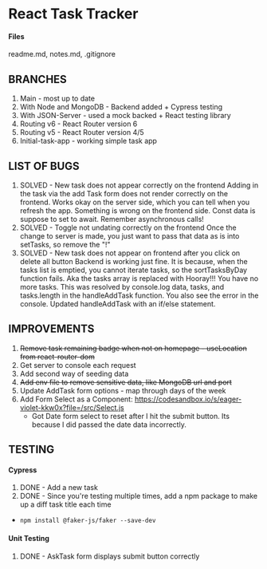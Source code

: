 # React Task Tracker

#### Files

readme.md, notes.md, .gitignore

## BRANCHES

1. Main - most up to date
2. With Node and MongoDB - Backend added + Cypress testing
3. With JSON-Server - used a mock backed + React testing library
4. Routing v6 - React Router version 6
5. Routing v5 - React Router version 4/5
6. Initial-task-app - working simple task app

## LIST OF BUGS

1. SOLVED - New task does not appear correctly on the frontend
   Adding in the task via the add Task form does not render correctly on the frontend. Works okay on the server side, which you can tell when you refresh the app. Something is wrong on the frontend side. Const data is suppose to set to await. Remember asynchronous calls!
2. SOLVED - Toggle not undating correctly on the frontend
   Once the change to server is made, you just want to pass that data as is into setTasks, so remove the "!"
3. SOLVED - New task does not appear on frontend after you click on delete all button
   Backend is working just fine. It is because, when the tasks list is emptied, you cannot iterate tasks, so the sortTasksByDay function fails. Aka the tasks array is replaced with Hooray!!! You have no more tasks. This was resolved by console.log data, tasks, and tasks.length in the handleAddTask function. You also see the error in the console. Updated handleAddTask with an if/else statement.

## IMPROVEMENTS

1. ~~Remove task remaining badge when not on homepage - useLocation from react-router-dom~~
2. Get server to console each request
3. Add second way of seeding data
4. ~~Add env file to remove sensitive data, like MongoDB url and port~~
5. Update AddTask form options - map through days of the week
6. Add Form Select as a Component: https://codesandbox.io/s/eager-violet-kkw0x?file=/src/Select.js
   - Got Date form select to reset after I hit the submit button. Its because I did passed the date data incorrectly.

## TESTING

#### Cypress

1. DONE - Add a new task
2. DONE - Since you're testing multiple times, add a npm package to make up a diff task title each time

- `npm install @faker-js/faker --save-dev`

#### Unit Testing

1. DONE - AskTask form displays submit button correctly
